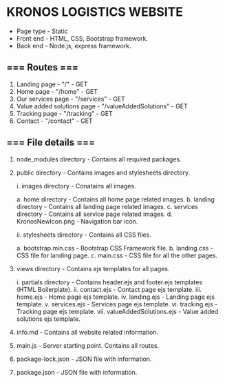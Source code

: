 # KRONOS LOGISTICS WEBSITE

* Page type - Static 
* Front end - HTML, CSS, Bootstrap framework.
* Back end - Node.js, express framework.

## === Routes ===

1. Landing page               - "/"                    - GET
2. Home page                  - "/home"                - GET
3. Our services page          - "/services"            - GET
4. Value added solutions page - "/valueAddedSolutions" - GET
5. Tracking page              - "/tracking"            - GET
6. Contact                    - "/contact"             - GET


## === File details ===

1. node_modules directory - Contains all required packages.

2. public directory       - Contains images and stylesheets directory. 

   i. images directory       - Conatains all images.
   
      a. home directory     - Contains all home page related images.
	  b. landing directory  - Contains all landing page related images.
	  c. services directory - Contains all service page related images.
	  d. KronosNewIcon.png  - Navigation bar icon. 
	  
   ii. stylesheets directory - Contains all CSS files.
   
      a. bootstrap.min.css - Bootstrap CSS Framework file.
	  b. landing.css       - CSS file for landing page.
	  c. main.css          - CSS file for all the other pages. 

3. views directory        - Contains ejs templates for all pages. 
  
   i.   partials directory      - Contains header.ejs and footer.ejs templates (HTML Boilerplate).
   ii.  contact.ejs             - Contact page ejs template.
   iii. home.ejs                - Home page ejs template.
   iv.  landing.ejs             - Landing page ejs template.
   v.   services.ejs            - Services page ejs template.
   vi.  tracking.ejs            - Tracking page ejs template.
   vii. valueAddedSolutions.ejs - Value added solutions ejs template. 
   
4. info.md                - Contains all website related information.

5. main.js                - Server starting point. Contains all routes.

6. package-lock.json      - JSON file with information.

7. package.json           - JSON file with information.
	  
	  
	  
	  
	  
	  
	  
	  